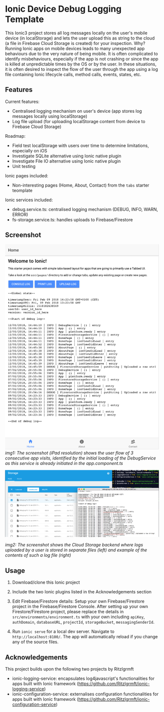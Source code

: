 # Ionic Device Debug Logging Template

This Ionic3 project stores all log messages locally on the user's mobile device (in localStorage) and lets the user upload this as string to the cloud (a file in Firebase  Cloud Storage is created) for your inspection. Why? Running Ionic apps on mobile devices leads to many unexpected app behaviours due to the very nature of being mobile. It is often complicated to identify misbehaviours, especially if the app is not crashing or since the app is killed at unpredictable times by the OS or by the user. In these situations, it is often desired to inspect the flow of the user through the app using a log file containing Ionic lifecycle calls, method calls, events, states, etc. 


## Features

Current features:
* Centralised logging mechanism on user's device (app stores log messages locally using localStorage)
* Log file upload (for uploading localStorage content from device to Firebase Cloud Storage)

Roadmap:
* Field test localStorage with users over time to determine limitations, especially on iOS
* Investigate SQLite alternative using Ionic native plugin
* Investigate File IO alternative using Ionic native plugin
* Unit testing

Ionic pages included:
* Non-interesting pages (Home, About, Contact) from the `tabs` starter teomplate

Ionic services included:
* debug.service.ts: centralised logging mechanism (DEBUG, INFO, WARN, ERROR)
* fs-storage.service.ts: handles uploads to Firebase/Firestore

## Screenshot

![alt text](showcase/img1.png)
_img1: The screenshot (iPad resolution) shows the user flow of 3 consecutive app visits, identified by the initial loading of the DebugService as this service is already initiated in the app.component.ts_

![alt text](showcase/img2.png)

_img2: The screenshot shows the Cloud Storage backend where logs uploaded by a user is stored in separate files (left) and example of the contents of such a log file (right)_

## Usage

1. Download/clone this Ionic project

2. Include the two Ionic plugins listed in the Acknowledgements section

3. Edit Firebase/Firestore details:
Setup your own Firebase/Firestore project in the Firebase/Firestore Console. 
After setting up your own Firestore/Firestore project, please replace the details in  `src/environments/environment.ts` with your own including `apiKey`, `authDomain`, `databaseURL`, `projectId`, `storageBucket`, `messagingSenderId`. 

4. Run `ionic serve` for a local dev server. Navigate to `http://localhost:8100/`. The app will automatically reload if you change any of the source files.

## Acknowledgements

This project builds upon the following two projects by Ritzlgrmft
* ionic-logging-service: encapsulates log4javascript's functionalities for apps built with Ionic framework (https://github.com/Ritzlgrmft/ionic-logging-service)  
* ionic-configuration-service: externalises configuration functionalities for apps built with Ionic framework (https://github.com/Ritzlgrmft/ionic-configuration-service)
